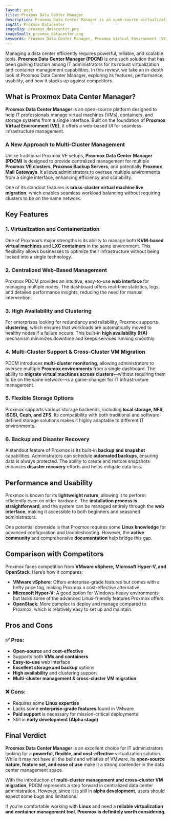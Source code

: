 ```yaml
---
layout: post
title: Proxmox Data Center Manager
description: Proxmox Data Center Manager is an open-source virtualization platform
imgAlt: Proxmox Datacenter
imageBig: proxmox_datacenter.png
imageSmall: proxmox_datacenter.png
keywords: Proxmox Data Center Manager, Proxmox Virtual Environment (VE), Virtualization and container management, KVM virtual machines, LXC containers, Open-source virtualization, Data center management, High availability (HA) clustering, Backup and disaster recovery, Storage options (NFS, iSCSI, Ceph, ZFS), VMware alternative, Hyper-V vs Proxmox, Linux-based virtualization, Web-based management interface
---
```

Managing a data center efficiently requires powerful, reliable, and scalable tools. **Proxmox Data Center Manager (PDCM)** is one such solution that has been gaining traction among IT administrators for its robust virtualization and container management capabilities. In this review, we take an in-depth look at Proxmox Data Center Manager, exploring its features, performance, usability, and how it stacks up against competitors.

## What is Proxmox Data Center Manager?
**Proxmox Data Center Manager** is an open-source platform designed to help IT professionals manage virtual machines (VMs), containers, and storage systems from a single interface. Built on the foundation of **Proxmox Virtual Environment (VE)**, it offers a web-based UI for seamless infrastructure management.

### A New Approach to Multi-Cluster Management
Unlike traditional Proxmox VE setups, **Proxmox Data Center Manager (PDCM)** is designed to provide centralized management for multiple **Proxmox VE clusters**, **Proxmox Backup Servers**, and potentially **Proxmox Mail Gateways**. It allows administrators to oversee multiple environments from a single interface, enhancing efficiency and scalability.

One of its standout features is **cross-cluster virtual machine live migration**, which enables seamless workload balancing without requiring clusters to be on the same network.

## Key Features
### 1. Virtualization and Containerization
One of Proxmox’s major strengths is its ability to manage both **KVM-based virtual machines** and **LXC containers** in the same environment. This flexibility allows businesses to optimize their infrastructure without being locked into a single technology.

### 2. Centralized Web-Based Management
Proxmox PDCM provides an intuitive, easy-to-use **web interface** for managing multiple nodes. The dashboard offers real-time statistics, logs, and detailed performance insights, reducing the need for manual intervention.

### 3. High Availability and Clustering
For enterprises looking for redundancy and reliability, Proxmox supports **clustering**, which ensures that workloads are automatically moved to healthy nodes if a failure occurs. This built-in **high availability (HA)** mechanism minimizes downtime and keeps services running smoothly.

### 4. Multi-Cluster Support & Cross-Cluster VM Migration
PDCM introduces **multi-cluster monitoring**, allowing administrators to oversee multiple **Proxmox environments** from a single dashboard. The ability to **migrate virtual machines across clusters**—without requiring them to be on the same network—is a game-changer for IT infrastructure management.

### 5. Flexible Storage Options
Proxmox supports various storage backends, including **local storage, NFS, iSCSI, Ceph, and ZFS**. Its compatibility with both traditional and software-defined storage solutions makes it highly adaptable to different IT environments.

### 6. Backup and Disaster Recovery
A standout feature of Proxmox is its built-in **backup and snapshot** capabilities. Administrators can schedule **automated backups**, ensuring data is always protected. The ability to create and restore snapshots enhances **disaster recovery** efforts and helps mitigate data loss.

## Performance and Usability
Proxmox is known for its **lightweight nature**, allowing it to perform efficiently even on older hardware. The **installation process is straightforward**, and the system can be managed entirely through the **web interface**, making it accessible to both beginners and seasoned administrators.

One potential downside is that Proxmox requires some **Linux knowledge** for advanced configuration and troubleshooting. However, the **active community** and comprehensive **documentation** help bridge this gap.

## Comparison with Competitors
Proxmox faces competition from **VMware vSphere, Microsoft Hyper-V, and OpenStack**. Here’s how it compares:

- **VMware vSphere**: Offers enterprise-grade features but comes with a hefty price tag, making Proxmox a cost-effective alternative.
- **Microsoft Hyper-V**: A good option for Windows-heavy environments but lacks some of the advanced Linux-friendly features Proxmox offers.
- **OpenStack**: More complex to deploy and manage compared to Proxmox, which is relatively easy to set up and maintain.

## Pros and Cons
### ✅ Pros:
- **Open-source** and **cost-effective**
- Supports both **VMs and containers**
- **Easy-to-use** web interface
- **Excellent storage and backup** options
- **High availability** and clustering support
- **Multi-cluster management & cross-cluster VM migration**

### ❌ Cons:
- Requires some **Linux expertise**
- Lacks some **enterprise-grade features** found in VMware
- **Paid support** is necessary for mission-critical deployments
- Still in **early development (Alpha stage)**

## Final Verdict
**Proxmox Data Center Manager** is an excellent choice for IT administrators looking for a **powerful, flexible, and cost-effective** virtualization solution. While it may not have all the bells and whistles of VMware, its **open-source nature, feature set, and ease of use** make it a strong contender in the data center management space.

With the introduction of **multi-cluster management and cross-cluster VM migration**, PDCM represents a step forward in centralized data center administration. However, since it is still in **alpha development**, users should expect some bugs and limitations.

If you’re comfortable working with **Linux** and need a **reliable virtualization and container management tool**, **Proxmox is definitely worth considering**.

